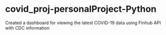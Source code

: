 # covid_proj-personalProject-Python
Created a dashboard for viewing the latest COVID-19 data using Finhub API with CDC information
